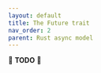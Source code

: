 ```yaml
---
layout: default
title: The Future trait
nav_order: 2
parent: Rust async model
---
```


🚧 **TODO** 🚧
